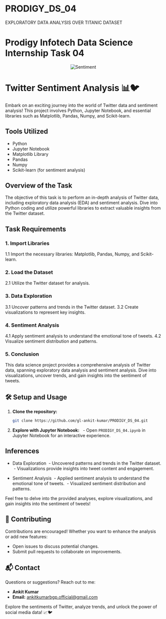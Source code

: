 # PRODIGY_DS_04
EXPLORATORY DATA ANALYSIS OVER TITANIC DATASET

# Prodigy Infotech Data Science Internship Task 04

<div align="center">
  <img src="https://github.com/gl-ankit-kumar/PRODIGY_DS_02/blob/main/Sentiment.webp" alt="Sentiment">
</div>


# Twitter Sentiment Analysis 📊🐦

Embark on an exciting journey into the world of Twitter data and sentiment analysis! This project involves Python, Jupyter Notebook, and essential libraries such as Matplotlib, Pandas, Numpy, and Scikit-learn.

## Tools Utilized
- Python
- Jupyter Notebook
- Matplotlib Library
- Pandas
- Numpy
- Scikit-learn (for sentiment analysis)

## Overview of the Task
The objective of this task is to perform an in-depth analysis of Twitter data, including exploratory data analysis (EDA) and sentiment analysis. Dive into Python coding and utilize powerful libraries to extract valuable insights from the Twitter dataset.

## Task Requirements

### 1. Import Libraries
1.1 Import the necessary libraries: Matplotlib, Pandas, Numpy, and Scikit-learn.

### 2. Load the Dataset
2.1 Utilize the Twitter dataset for analysis.

### 3. Data Exploration
3.1 Uncover patterns and trends in the Twitter dataset.
3.2 Create visualizations to represent key insights.

### 4. Sentiment Analysis
4.1 Apply sentiment analysis to understand the emotional tone of tweets.
4.2 Visualize sentiment distribution and patterns.

### 5. Conclusion
This data science project provides a comprehensive analysis of Twitter data, spanning exploratory data analysis and sentiment analysis. Dive into visualizations, uncover trends, and gain insights into the sentiment of tweets.

## 🛠️ Setup and Usage

1. **Clone the repository:**
    ```bash
    git clone https://github.com/gl-ankit-kumar/PRODIGY_DS_04.git
    ```

2. **Explore with Jupyter Notebook:**
  - Open `PRODIGY_DS_04.ipynb` in Jupyter Notebook for an interactive experience.

## Inferences
- Data Exploration
 - Uncovered patterns and trends in the Twitter dataset.
 - Visualizations provide insights into tweet content and engagement.

- Sentiment Analysis
 - Applied sentiment analysis to understand the emotional tone of tweets.
 - Visualized sentiment distribution and patterns.

Feel free to delve into the provided analyses, explore visualizations, and gain insights into the sentiment of tweets!

## 🤝 Contributing

Contributions are encouraged! Whether you want to enhance the analysis or add new features:

- Open issues to discuss potential changes.
- Submit pull requests to collaborate on improvements.

## 📬 Contact

Questions or suggestions? Reach out to me:

- **Ankit Kumar**
- **Email:** [ankitkumarbgp.official@gmail.com](mailto:ankitkumarbgp.official@gmail.com)


Explore the sentiments of Twitter, analyze trends, and unlock the power of social media data! 📈🐦
